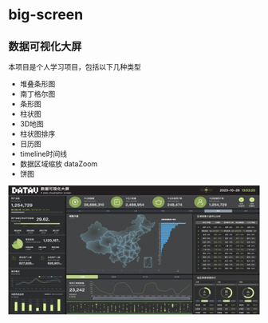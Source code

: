 # big-screen
## 数据可视化大屏
本项目是个人学习项目，包括以下几种类型
- 堆叠条形图
- 南丁格尔图
- 条形图
- 柱状图
- 3D地图
- 柱状图排序
- 日历图
- timeline时间线
- 数据区域缩放 dataZoom
- 饼图

![本地路径](1.jpg) 
